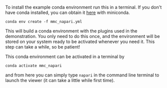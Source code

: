 To install the example conda environment run this in a terminal. If you don't have conda installed, you can obtain it [here](https://docs.conda.io/en/latest/miniconda.html) with miniconda.

```conda env create -f mmc_napari.yml```

This will build a conda environment with the plugins used in the demonstration. You only need to do this once, and the environment will be stored on your system ready to be activated whenever you need it. This step can take a while, so be patient!

This conda environment can be activated in a terminal by

```conda activate mmc_napari```

and from here you can simply type `napari` in the command line terminal to launch the viewer (it can take a little while first time).
